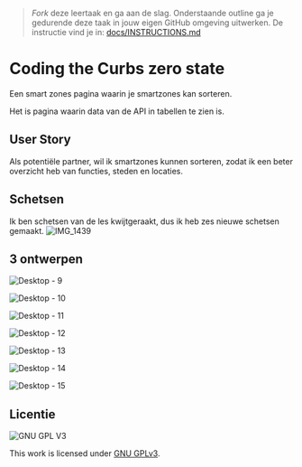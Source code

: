> _Fork_ deze leertaak en ga aan de slag. Onderstaande outline ga je gedurende deze taak in jouw eigen GitHub omgeving uitwerken. De instructie vind je in: [docs/INSTRUCTIONS.md](docs/INSTRUCTIONS.md)

# Coding the Curbs zero state
Een smart zones pagina waarin je smartzones kan sorteren.

Het is pagina waarin data van de API in tabellen te zien is. 

## User Story
Als potentiële partner, wil ik smartzones kunnen sorteren, zodat ik een beter overzicht heb van functies, steden en locaties.

## Schetsen
Ik ben schetsen van de les kwijtgeraakt, dus ik heb zes nieuwe schetsen gemaakt.
![IMG_1439](https://user-images.githubusercontent.com/69635977/160085574-3a7398c7-839a-474d-b431-0abc77a04c86.jpg)

## 3 ontwerpen
<!-- Toon de 3 ontwerpen die je in detai hebt uitgewerkt, leg de Visuele Hieratchie uit en noteer de feedback van de opdrachtgever -->
![Desktop - 9](https://user-images.githubusercontent.com/69635977/163678333-3def2fcf-ca16-4b84-9bb8-6a075d3070c0.png)

![Desktop - 10](https://user-images.githubusercontent.com/69635977/163678328-15eedcd5-06db-4dc4-9614-51b53ec0e019.png)

![Desktop - 11](https://user-images.githubusercontent.com/69635977/163678326-92fd8ed6-bab3-4aac-8e92-56800ee6130e.png)

![Desktop - 12](https://user-images.githubusercontent.com/69635977/163678323-d9e7a813-425a-4f9a-a739-08c3cfe1687e.png)

![Desktop - 13](https://user-images.githubusercontent.com/69635977/163678322-ff79c365-a415-421a-a963-4ed5acd54181.png)

![Desktop - 14](https://user-images.githubusercontent.com/69635977/163678318-485c6d63-232f-4fdd-bf25-a5ea7428e01b.png)

![Desktop - 15](https://user-images.githubusercontent.com/69635977/163678312-3758366a-3119-4d0d-bfa4-4b2664dd32ed.png)


## Licentie

![GNU GPL V3](https://www.gnu.org/graphics/gplv3-127x51.png)

This work is licensed under [GNU GPLv3](./LICENSE).
